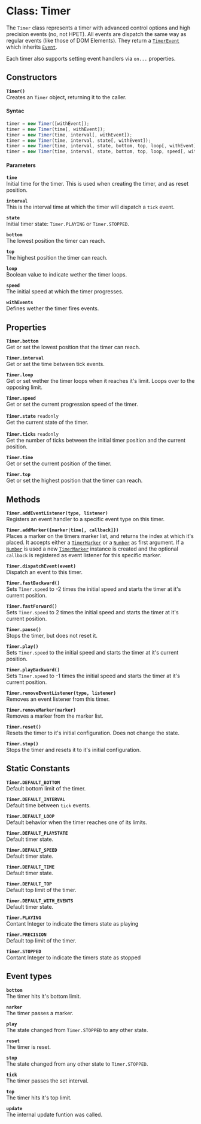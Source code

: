 # Class: Timer
The `Timer` class represents a timer with advanced control options and high precision events (no, not HPET). All events are dispatch the same way as regular events (like those of DOM Elements). They return a [`TimerEvent`][api.timerevent] which inherits [`Event`][ext.event].

Each timer also supports setting event handlers via `on...` properties.

## Constructors
**`Timer()`**  
Creates an `Timer` object, returning it to the caller.

#### Syntac
```javascript
timer = new Timer([withEvent]);
timer = new Timer(time[, withEvent]);
timer = new Timer(time, interval[, withEvent]);
timer = new Timer(time, interval, state[, withEvent]);
timer = new Timer(time, interval, state, bottom, top, loop[, withEvent]);
timer = new Timer(time, interval, state, bottom, top, loop, speed[, withEvent]);
```

#### Parameters
**`time`**  
Initial time for the timer. This is used when creating the timer, and as reset position.

**`interval`**  
This is the interval time at which the timer will dispatch a `tick` event.

**`state`**  
Initial timer state: `Timer.PLAYING` or `Timer.STOPPED`.

**`bottom`**  
The lowest position the timer can reach.

**`top`**  
The highest position the timer can reach.

**`loop`**  
Boolean value to indicate wether the timer loops.

**`speed`**  
The initial speed at which the timer progresses.

**`withEvents`**  
Defines wether the timer fires events.

## Properties
**`Timer.bottom`**  
Get or set the lowest position that the timer can reach.

**`Timer.interval`**  
Get or set the time between tick events.

**`Timer.loop`**  
Get or set wether the timer loops when it reaches it's limit. Loops over to the opposing limit.

**`Timer.speed`**  
Get or set the current progression speed of the timer.

**`Timer.state`** `readonly`  
Get the current state of the timer.

**`Timer.ticks`** `readonly`  
Get the number of ticks between the initial timer position and the current position.

**`Timer.time`**  
Get or set the current position of the timer.

**`Timer.top`**  
Get or set the highest position that the timer can reach.

## Methods
**`Timer.addEventListener(type, listener)`**  
Registers an event handler to a specific event type on this timer.

**`Timer.addMarker({marker|time[, callback]})`**  
Places a marker on the timers marker list, and returns the index at which it's placed. It accepts either a [`TimerMarker`][api.timermarker] or a [`Number`][ext.number] as first argument. If a [`Number`][ext.number] is used a new [`TimerMarker`][api.timermarker] instance is created and the optional `callback` is registered as event listener for this specific marker.

**`Timer.dispatchEvent(event)`**  
Dispatch an event to this timer.

**`Timer.fastBackward()`**  
Sets `Timer.speed` to -2 times the initial speed and starts the timer at it's current position.

**`Timer.fastForward()`**  
Sets `Timer.speed` to 2 times the initial speed and starts the timer at it's current position.

**`Timer.pause()`**  
Stops the timer, but does not reset it.

**`Timer.play()`**  
Sets `Timer.speed` to the initial speed and starts the timer at it's current position.

**`Timer.playBackward()`**  
Sets `Timer.speed` to -1 times the initial speed and starts the timer at it's current position.

**`Timer.removeEventListener(type, listener)`**  
Removes an event listener from this timer.

**`Timer.removeMarker(marker)`**  
Removes a marker from the marker list.

**`Timer.reset()`**  
Resets the timer to it's initial configuration. Does not change the state.

**`Timer.stop()`**  
Stops the timer and resets it to it's initial configuration.

## Static Constants
**`Timer.DEFAULT_BOTTOM`**  
Default bottom limit of the timer.

**`Timer.DEFAULT_INTERVAL`**  
Default time between `tick` events.

**`Timer.DEFAULT_LOOP`**  
Default behavior when the timer reaches one of its limits.

**`Timer.DEFAULT_PLAYSTATE`**  
Default timer state.

**`Timer.DEFAULT_SPEED`**  
Default timer state.

**`Timer.DEFAULT_TIME`**  
Default timer state.

**`Timer.DEFAULT_TOP`**  
Default top limit of the timer.

**`Timer.DEFAULT_WITH_EVENTS`**  
Default timer state.

**`Timer.PLAYING`**  
Contant Integer to indicate the timers state as playing

**`Timer.PRECISION`**  
Default top limit of the timer.

**`Timer.STOPPED`**  
Contant Integer to indicate the timers state as stopped

## Event types
**`bottom`**  
The timer hits it's bottom limit.

**`narker`**  
The timer passes a marker.

**`play`**  
The state changed from `Timer.STOPPED` to any other state.

**`reset`**  
The timer is reset.

**`stop`**  
The state changed from any other state to `Timer.STOPPED`.

**`tick`**  
The timer passes the set interval.

**`top`**  
The timer hits it's top limit.

**`update`**  
The internal update funtion was called.






[api.timerevent]:  TimerEvent.md
[api.timermarker]: TimerMarker.md
[ext.event]:       https://developer.mozilla.org/en-US/docs/Web/API/Event/Event
[ext.number]:      https://developer.mozilla.org/en-US/docs/Web/JavaScript/Reference/Global_Objects/Number

